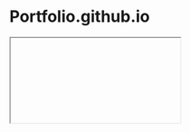 # Portfolio.github.io
<iframe scr="https://schnehowebking.github.io/Portfolio.github.io/"></iframe>
